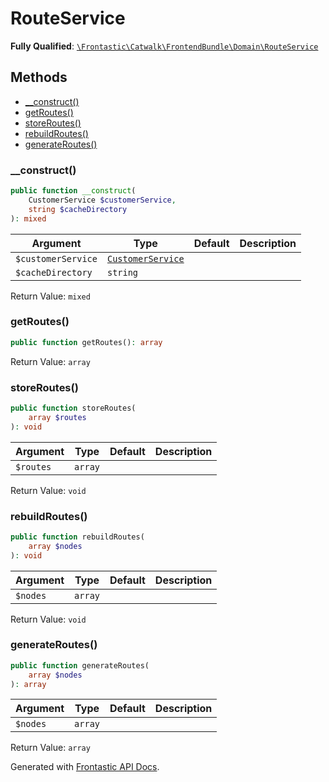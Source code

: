 #  RouteService

**Fully Qualified**: [`\Frontastic\Catwalk\FrontendBundle\Domain\RouteService`](../../../../src/php/FrontendBundle/Domain/RouteService.php)

## Methods

* [__construct()](#__construct)
* [getRoutes()](#getroutes)
* [storeRoutes()](#storeroutes)
* [rebuildRoutes()](#rebuildroutes)
* [generateRoutes()](#generateroutes)

### __construct()

```php
public function __construct(
    CustomerService $customerService,
    string $cacheDirectory
): mixed
```

Argument|Type|Default|Description
--------|----|-------|-----------
`$customerService`|[`CustomerService`](../../ApiCoreBundle/Domain/CustomerService.md)||
`$cacheDirectory`|`string`||

Return Value: `mixed`

### getRoutes()

```php
public function getRoutes(): array
```

Return Value: `array`

### storeRoutes()

```php
public function storeRoutes(
    array $routes
): void
```

Argument|Type|Default|Description
--------|----|-------|-----------
`$routes`|`array`||

Return Value: `void`

### rebuildRoutes()

```php
public function rebuildRoutes(
    array $nodes
): void
```

Argument|Type|Default|Description
--------|----|-------|-----------
`$nodes`|`array`||

Return Value: `void`

### generateRoutes()

```php
public function generateRoutes(
    array $nodes
): array
```

Argument|Type|Default|Description
--------|----|-------|-----------
`$nodes`|`array`||

Return Value: `array`

Generated with [Frontastic API Docs](https://github.com/FrontasticGmbH/apidocs).
